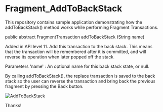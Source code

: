 # Fragment_AddToBackStack
This repository contains sample application demonstrating how the addToBackStack() method works while performing Fragment Transactions.

public abstract FragmentTransaction addToBackStack (String name)

Added in API level 11. Add this transaction to the back stack. This means that the transaction will be remembered after it is committed,
and will reverse its operation when later popped off the stack.

Parameters 'name' :  An optional name for this back stack state, or null.
 
By calling addToBackStack(), the replace transaction is saved to the back stack so the user can reverse the 
transaction and bring back the previous fragment by pressing the Back button.

![AddToBackStack](https://user-images.githubusercontent.com/40024983/69622922-e94c7780-1067-11ea-989a-0816ef8f87e5.gif)

Thanks!
